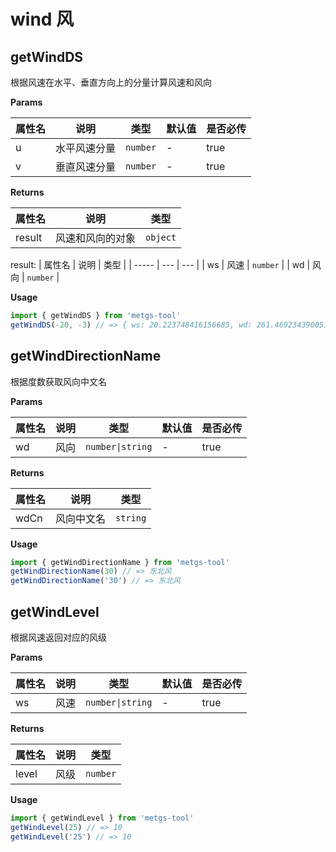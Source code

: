 # wind 风

## getWindDS
根据风速在水平、垂直方向上的分量计算风速和风向

**Params**

| 属性名 | 说明 | 类型 | 默认值 | 是否必传 |
| ----- | --- | --- | ------ | ------ |
| u | 水平风速分量 | `number` | - | true |
| v | 垂直风速分量 | `number` | - | true |

**Returns**

| 属性名 | 说明 | 类型 |
| ----- | --- | --- |
| result | 风速和风向的对象 | `object` |

result:
| 属性名 | 说明 | 类型 |
| ----- | --- | --- |
| ws | 风速 | `number` |
| wd | 风向 | `number` |

**Usage**
```ts
import { getWindDS } from 'metgs-tool'
getWindDS(-20, -3) // => { ws: 20.223748416156685, wd: 261.46923439005184 }
```

## getWindDirectionName
根据度数获取风向中文名

**Params**

| 属性名 | 说明 | 类型 | 默认值 | 是否必传 |
| ----- | --- | --- | ------ | ------ |
| wd | 风向 | `number\|string` | - | true |

**Returns**

| 属性名 | 说明 | 类型 |
| ----- | --- | --- |
| wdCn | 风向中文名 | `string` |

**Usage**
```ts
import { getWindDirectionName } from 'metgs-tool'
getWindDirectionName(30) // => 东北风
getWindDirectionName('30') // => 东北风
```

## getWindLevel
根据风速返回对应的风级

**Params**

| 属性名 | 说明 | 类型 | 默认值 | 是否必传 |
| ----- | --- | --- | ------ | ------ |
| ws | 风速 | `number\|string` | - | true |

**Returns**

| 属性名 | 说明 | 类型 |
| ----- | --- | --- |
| level | 风级 | `number` |

**Usage**
```ts
import { getWindLevel } from 'metgs-tool'
getWindLevel(25) // => 10
getWindLevel('25') // => 10
```